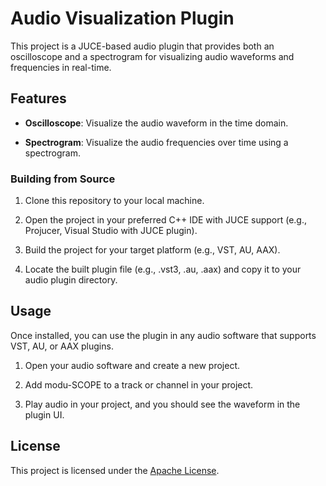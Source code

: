 # Audio Visualization Plugin

This project is a JUCE-based audio plugin that provides both an oscilloscope and a spectrogram for visualizing audio waveforms and frequencies in real-time.

## Features

- **Oscilloscope**: Visualize the audio waveform in the time domain.

- **Spectrogram**: Visualize the audio frequencies over time using a spectrogram.

### Building from Source

1. Clone this repository to your local machine.

2. Open the project in your preferred C++ IDE with JUCE support (e.g., Projucer, Visual Studio with JUCE plugin).

3. Build the project for your target platform (e.g., VST, AU, AAX).

4. Locate the built plugin file (e.g., .vst3, .au, .aax) and copy it to your audio plugin directory.

## Usage

Once installed, you can use the plugin in any audio software that supports VST, AU, or AAX plugins.

1. Open your audio software and create a new project.

2. Add modu-SCOPE to a track or channel in your project.

3. Play audio in your project, and you should see the waveform in the plugin UI.

## License

This project is licensed under the [Apache License](LICENSE).
